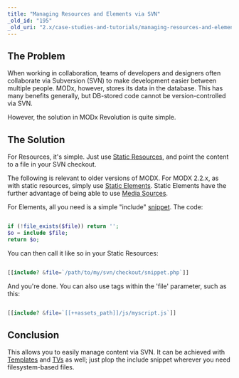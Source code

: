 ```yaml
---
title: "Managing Resources and Elements via SVN"
_old_id: "195"
_old_uri: "2.x/case-studies-and-tutorials/managing-resources-and-elements-via-svn"
---
```


## The Problem

 When working in collaboration, teams of developers and designers often collaborate via Subversion (SVN) to make development easier between multiple people. MODx, however, stores its data in the database. This has many benefits generally, but DB-stored code cannot be version-controlled via SVN.

 However, the solution in MODx Revolution is quite simple.

## The Solution

 For Resources, it's simple. Just use [Static Resources](making-sites-with-modx/structuring-your-site/resources/static-resource "Static Resource"), and point the content to a file in your SVN checkout.

 The following is relevant to older versions of MODX. For MODX 2.2.x, as with static resources, simply use [Static Elements](administering-your-site/upgrading-modx/upgrading-to-2.2.x#Upgradingto2.2.x-StaticElements). Static Elements have the further advantage of being able to use [Media Sources](administering-your-site/upgrading-modx/upgrading-to-2.2.x#Upgradingto2.2.x-MediaSources). 

 For Elements, all you need is a simple "include" [snippet](developing-in-modx/basic-development/snippets "Snippets"). The code:

 ``` php 

if (!file_exists($file)) return '';
$o = include $file;
return $o;

```

 You can then call it like so in your Static Resources:

 ``` php 

[[include? &file=`/path/to/my/svn/checkout/snippet.php`]]

```

 And you're done. You can also use tags within the 'file' parameter, such as this:

 ``` php 

[[include? &file=`[[++assets_path]]/js/myscript.js`]]

```

## Conclusion

 This allows you to easily manage content via SVN. It can be achieved with [Templates](making-sites-with-modx/structuring-your-site/templates "Templates") and [TVs](making-sites-with-modx/customizing-content/template-variables "Template Variables") as well; just plop the include snippet wherever you need filesystem-based files.
